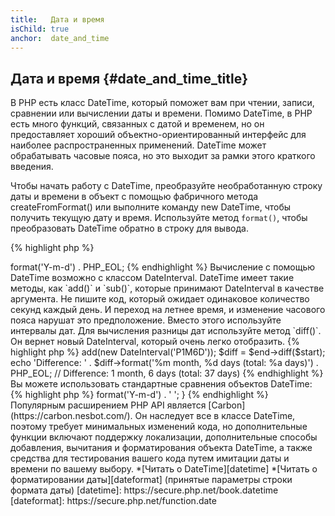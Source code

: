 ```yaml
---
title:   Дата и время
isChild: true
anchor:  date_and_time
---
```


## Дата и время {#date_and_time_title}

В PHP есть класс DateTime, который поможет вам при чтении, записи, сравнении или вычислении даты и времени. Помимо
DateTime, в PHP есть много функций, связанных с датой и временем, но он предоставляет хороший объектно-ориентированный
интерфейс для наиболее распространенных применений. DateTime может обрабатывать часовые пояса, но это выходит за рамки
этого краткого введения.

Чтобы начать работу с DateTime, преобразуйте необработанную строку даты и времени в объект с помощью фабричного метода
createFromFormat() или выполните команду new DateTime, чтобы получить текущую дату и время. Используйте метод `format()`,
чтобы преобразовать DateTime обратно в строку для вывода.

{% highlight php %}
<?php
$raw = '22. 11. 1968';
$start = DateTime::createFromFormat('d. m. Y', $raw);

echo 'Start date: ' . $start->format('Y-m-d') . PHP_EOL;
{% endhighlight %}

Вычисление с помощью DateTime возможно с классом DateInterval. DateTime имеет такие методы, как `add()` и `sub()`,
которые принимают DateInterval в качестве аргумента. Не пишите код, который ожидает одинаковое количество секунд каждый
день. И переход на летнее время, и изменение часового пояса нарушат это предположение. Вместо этого используйте интервалы
дат. Для вычисления разницы дат используйте метод `diff()`. Он вернет новый DateInterval, который очень легко отобразить.

{% highlight php %}
<?php
// create a copy of $start and add one month and 6 days
$end = clone $start;
$end->add(new DateInterval('P1M6D'));

$diff = $end->diff($start);
echo 'Difference: ' . $diff->format('%m month, %d days (total: %a days)') . PHP_EOL;
// Difference: 1 month, 6 days (total: 37 days)
{% endhighlight %}

Вы можете использовать стандартные сравнения объектов DateTime:

{% highlight php %}
<?php
if ($start < $end) {
    echo "Start is before the end!" . PHP_EOL;}
{% endhighlight %}

Последний пример для демонстрации класса DatePeriod. Он используется для повторения повторяющихся событий. Он может
принимать два объекта DateTime, начало и конец, а также интервал, в течение которого он будет возвращать все промежуточные
события.

{% highlight php %}
<?php
// output all thursdays between $start and $end
$periodInterval = DateInterval::createFromDateString('first thursday');
$periodIterator = new DatePeriod($start, $periodInterval, $end, DatePeriod::EXCLUDE_START_DATE);
foreach ($periodIterator as $date) {
    // output each date in the period
    echo $date->format('Y-m-d') . ' ';
}
{% endhighlight %}

Популярным расширением PHP API является [Carbon](https://carbon.nesbot.com/). Он наследует все в классе DateTime, поэтому
требует минимальных изменений кода, но дополнительные функции включают поддержку локализации, дополнительные способы
добавления, вычитания и форматирования объекта DateTime, а также средства для тестирования вашего кода путем имитации даты
и времени по вашему выбору.

*[Читать о DateTime][datetime]
*[Читать о форматировании даты][dateformat] (принятые параметры строки формата даты)

[datetime]: https://secure.php.net/book.datetime
[dateformat]: https://secure.php.net/function.date
